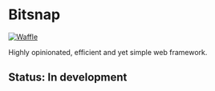 # Bitsnap
[![Waffle](https://badge.waffle.io/bitsnap/bitsnap.svg?label=ready&title=Waffle.io)](http://waffle.io/bitsnap/bitsnap)

Highly opinionated, efficient and yet simple web framework.

## Status: In development
